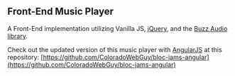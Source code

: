 ## Front-End Music Player

A Front-End implementation utilizing Vanilla JS, [jQuery](https://jquery.com/), and the [Buzz Audio library](http://buzz.jaysalvat.com/).

Check out the updated version of this music player with [AngularJS](https://angularjs.org/) at this repository: [https://github.com/ColoradoWebGuy/bloc-jams-angular](https://github.com/ColoradoWebGuy/bloc-jams-angular)
